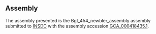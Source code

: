 

Assembly
--------

The assembly presented is the Bgt\_454\_newbler\_assembly assembly
submitted to [INSDC](http://www.insdc.org) with the assembly accession
[GCA\_000418435.1](http://www.ebi.ac.uk/ena/data/view/GCA_000418435.1).
